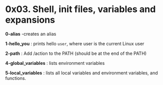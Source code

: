 # 0x03. Shell, init files, variables and expansions

**0-alias** -creates an alias

**1-hello_you** : prints hello `user`, where user is the current Linux user

**2-path** : Add /action to the PATH (should be at the end of the PATH)

**4-global_variables** : lists environment variables

**5-local_variables** : lists all local variables and environment variables, and functions.
